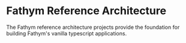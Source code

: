 # Fathym Reference Architecture

The Fathym reference architecture projects provide the foundation for building Fathym's vanilla typescript applications.
